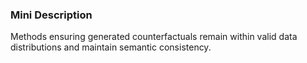 ### Mini Description

Methods ensuring generated counterfactuals remain within valid data distributions and maintain semantic consistency.
